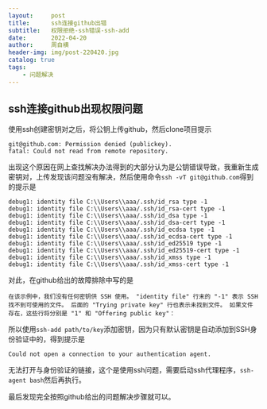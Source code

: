```yaml
---
layout:     post
title:      ssh连接github出错
subtitle:   权限拒绝-ssh错误-ssh-add
date:       2022-04-20
author:     周自横
header-img: img/post-220420.jpg
catalog: true
tags:
    - 问题解决
---
```


## ssh连接github出现权限问题

使用ssh创建密钥对之后，将公钥上传github，然后clone项目提示

~~~shell
git@github.com: Permission denied (publickey).
fatal: Could not read from remote repository.
~~~

出现这个原因在网上查找解决办法得到的大部分认为是公钥错误导致，我重新生成密钥对，上传发现该问题没有解决，然后使用命令`ssh -vT git@github.com`得到的提示是

~~~shell
debug1: identity file C:\\Users\\aaa/.ssh/id_rsa type -1
debug1: identity file C:\\Users\\aaa/.ssh/id_rsa-cert type -1
debug1: identity file C:\\Users\\aaa/.ssh/id_dsa type -1
debug1: identity file C:\\Users\\aaa/.ssh/id_dsa-cert type -1
debug1: identity file C:\\Users\\aaa/.ssh/id_ecdsa type -1
debug1: identity file C:\\Users\\aaa/.ssh/id_ecdsa-cert type -1
debug1: identity file C:\\Users\\aaa/.ssh/id_ed25519 type -1
debug1: identity file C:\\Users\\aaa/.ssh/id_ed25519-cert type -1
debug1: identity file C:\\Users\\aaa/.ssh/id_xmss type -1
debug1: identity file C:\\Users\\aaa/.ssh/id_xmss-cert type -1
~~~

对此，在github给出的故障排除中写的是

~~~
在该示例中，我们没有任何密钥供 SSH 使用。 "identity file" 行末的 "-1" 表示 SSH 找不到可使用的文件。 后面的 "Trying private key" 行也表示未找到文件。 如果文件存在，这些行将分别是 "1" 和 "Offering public key"：
~~~

所以使用`ssh-add path/to/key`添加密钥，因为只有默认密钥是自动添加到SSH身份验证中的，得到提示是

~~~shell
Could not open a connection to your authentication agent.
~~~

无法打开与身份验证的链接，这个是使用ssh问题，需要启动ssh代理程序，`ssh-agent bash`然后再执行。

最后发现完全按照github给出的问题解决步骤就可以。